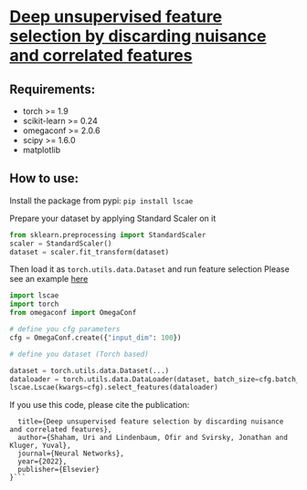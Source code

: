 # [Deep unsupervised feature selection by discarding nuisance and correlated features](https://doi.org/10.1016/j.neunet.2022.04.002)

## Requirements:

* torch >= 1.9
* scikit-learn >= 0.24
* omegaconf >= 2.0.6
* scipy >= 1.6.0
* matplotlib

## How to use:

Install the package from pypi:
`pip install lscae`

Prepare your dataset by applying Standard Scaler on it

```python
from sklearn.preprocessing import StandardScaler
scaler = StandardScaler()
dataset = scaler.fit_transform(dataset)
```

Then load it as `torch.utils.data.Dataset` and run feature selection
Please see an example [here](https://github.com/jsvir/lscae/blob/master/example.ipynb)

```python
import lscae
import torch
from omegaconf import OmegaConf

# define you cfg parameters
cfg = OmegaConf.create({"input_dim": 100})

# define you dataset (Torch based)

dataset = torch.utils.data.Dataset(...)
dataloader = torch.utils.data.DataLoader(dataset, batch_size=cfg.batch_size, shuffle=True, drop_last=True)
lscae.Lscae(kwargs=cfg).select_features(dataloader)
```

If you use this code, please cite the publication:

```@article{shaham2022deep,
  title={Deep unsupervised feature selection by discarding nuisance and correlated features},
  author={Shaham, Uri and Lindenbaum, Ofir and Svirsky, Jonathan and Kluger, Yuval},
  journal={Neural Networks},
  year={2022},
  publisher={Elsevier}
}```
